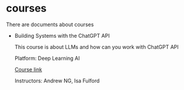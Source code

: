 # courses
There are documents about courses


* Building Systems with the ChatGPT API
  
  
  This course is about LLMs and how can you work with ChatGPT API

  Platform: Deep Learning AI

  [Course link](https://learn.deeplearning.ai/chatgpt-building-system)
  
  Instructors: Andrew NG, Isa Fulford

